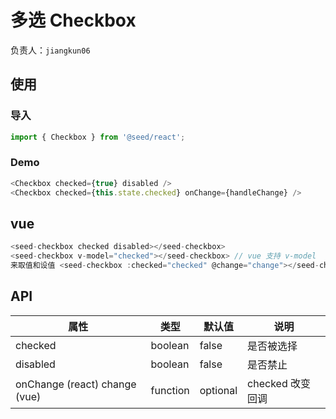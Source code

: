 # 多选 Checkbox

负责人：`jiangkun06`

## 使用

### 导入

```javascript
import { Checkbox } from '@seed/react';
```

### Demo

```javascript
<Checkbox checked={true} disabled />
<Checkbox checked={this.state.checked} onChange={handleChange} />
```

## vue

```javascript
<seed-checkbox checked disabled></seed-checkbox>
<seed-checkbox v-model="checked"></seed-checkbox> // vue 支持 v-model
来取值和设值 <seed-checkbox :checked="checked" @change="change"></seed-checkbox>
```

## API

| 属性                          | 类型     | 默认值   | 说明             |
| ----------------------------- | -------- | -------- | ---------------- |
| checked                       | boolean  | false    | 是否被选择       |
| disabled                      | boolean  | false    | 是否禁止         |
| onChange (react) change (vue) | function | optional | checked 改变回调 |
